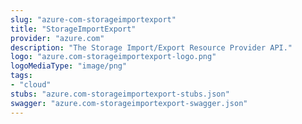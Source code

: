 ```yaml
---
slug: "azure-com-storageimportexport"
title: "StorageImportExport"
provider: "azure.com"
description: "The Storage Import/Export Resource Provider API."
logo: "azure.com-storageimportexport-logo.png"
logoMediaType: "image/png"
tags:
- "cloud"
stubs: "azure.com-storageimportexport-stubs.json"
swagger: "azure.com-storageimportexport-swagger.json"
---
```

